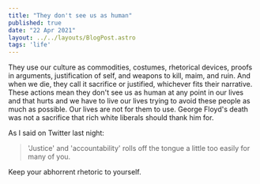 ```yaml
---
title: "They don't see us as human"
published: true
date: "22 Apr 2021"
layout: ../../layouts/BlogPost.astro
tags: 'life'
---
```


They use our culture as commodities, costumes, rhetorical devices, proofs in arguments, justification of self, and weapons to kill, maim, and ruin. And when we die, they call it sacrifice or justified, whichever fits their narrative. These actions mean they don't see us as human at any point in our lives and that hurts and we have to live our lives trying to avoid these people as much as possible. Our lives are not for them to use. George Floyd's death was not a sacrifice that rich white liberals should thank him for.

As I said on Twitter last night:

> 'Justice' and 'accountability' rolls off the tongue a little too easily for many of you.

Keep your abhorrent rhetoric to yourself.
